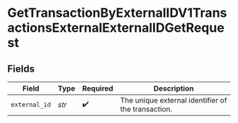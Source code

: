 # GetTransactionByExternalIDV1TransactionsExternalExternalIDGetRequest


## Fields

| Field                                              | Type                                               | Required                                           | Description                                        |
| -------------------------------------------------- | -------------------------------------------------- | -------------------------------------------------- | -------------------------------------------------- |
| `external_id`                                      | *str*                                              | :heavy_check_mark:                                 | The unique external identifier of the transaction. |